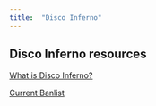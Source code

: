 ```yaml
---
title:  "Disco Inferno"
---
```


## Disco Inferno resources

[What is Disco Inferno?](about)

[Current Banlist](banlist_08_2022)